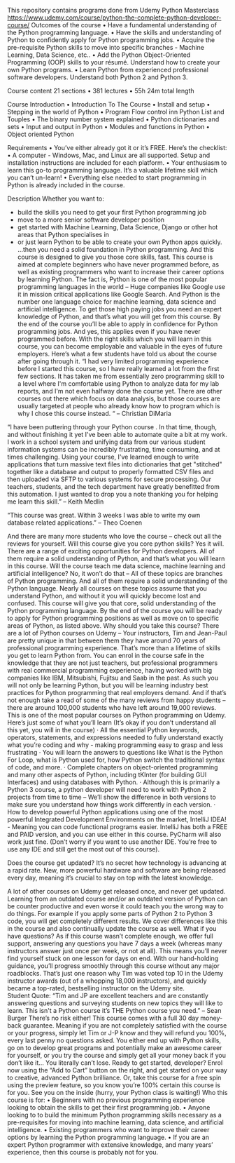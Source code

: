This repository contains programs done from Udemy Python Masterclass
https://www.udemy.com/course/python-the-complete-python-developer-course/ 
Outcomes of the course 
•	Have a fundamental understanding of the Python programming language. 
•	Have the skills and understanding of Python to confidently apply for Python programming jobs. 
•	Acquire the pre-requisite Python skills to move into specific branches - Machine Learning, Data Science, etc..
•	Add the Python Object-Oriented Programming (OOP) skills to your résumé. Understand how to create your own Python programs. 
•	Learn Python from experienced professional software developers. Understand both Python 2 and Python 3.

Course content
21 sections • 381 lectures • 55h 24m total length

Course Introduction
•	Introduction To The Course
•	Install and setup
•	Stepping in the world of Python
•	Program Flow control inn Python List and Touples
•	The binary number system explained
•	Python dictionaries and sets
•	Input and output in Python
•	Modules and functions in  Python
•	Object oriented Python

Requirements
•	You’ve either already got it or it’s FREE. Here’s the checklist:
•	A computer - Windows, Mac, and Linux are all supported. Setup and installation instructions are included for each platform.
•	Your enthusiasm to learn this go-to programming language. It’s a valuable lifetime skill which you can’t un-learn!
•	Everything else needed to start programming in Python is already included in the course.

Description
Whether you want to:
- build the skills you need to get your first Python programming job
- move to a more senior software developer position
- get started with Machine Learning, Data Science, Django or other hot areas that Python specialises in
- or just learn Python to be able to create your own Python apps quickly.
…then you need a solid foundation in Python programming. And this course is designed to give you those core skills, fast.
This course is aimed at complete beginners who have never programmed before, as well as existing programmers who want to increase their career options by learning Python.
The fact is, Python is one of the most popular programming languages in the world – Huge companies like Google use it in mission critical applications like Google Search.
And Python is the number one language choice for machine learning, data science and artificial intelligence. To get those high paying jobs you need an expert knowledge of Python, and that’s what you will get from this course.
By the end of the course you’ll be able to apply in confidence for Python programming jobs. And yes, this applies even if you have never programmed before. With the right skills which you will learn in this course, you can become employable and valuable in the eyes of future employers.
Here’s what a few students have told us about the course after going through it.
“I had very limited programming experience before I started this course, so I have really learned a lot from the first few sections. It has taken me from essentially zero programming skill to a level where I'm comfortable using Python to analyze data for my lab reports, and I'm not even halfway done the course yet. There are other courses out there which focus on data analysis, but those courses are usually targeted at people who already know how to program which is why I chose this course instead. “ – Christian DiMaria

“I have been puttering through your Python course . In that time, though, and without finishing it yet I've been able to automate quite a bit at my work. I work in a school system and unifying data from our various student information systems can be incredibly frustrating, time consuming, and at times challenging. Using your course, I've learned enough to write applications that turn massive text files into dictionaries that get "stitched" together like a database and output to properly formatted CSV files and then uploaded via SFTP to various systems for secure processing. Our teachers, students, and the tech department have greatly benefitted from this automation. I just wanted to drop you a note thanking you for helping me learn this skill.” – Keith Medlin

“This course was great. Within 3 weeks I was able to write my own database related applications.” – Theo Coenen

And there are many more students who love the course – check out all the reviews for yourself.
Will this course give you core python skills?
Yes it will.  There are a range of exciting opportunities for Python developers. All of them require a solid understanding of Python, and that’s what you will learn in this course.
Will the course teach me data science, machine learning and artificial intelligence?
No, it won’t do that – All of these topics are branches of Python programming.  And all of them require a solid understanding of the Python language.
Nearly all courses on these topics assume that you understand Python, and without it you will quickly become lost and confused.
This course will give you that core, solid understanding of the Python programming language.
By the end of the course you will be ready to apply for Python programming positions as well as move on to specific areas of Python, as listed above.
Why should you take this course?
There are a lot of Python courses on Udemy – Your instructors, Tim and Jean-Paul are pretty unique in that between them they have around 70 years of professional programming experience.  That’s more than a lifetime of skills you get to learn Python from.
You can enrol in the course safe in the knowledge that they are not just teachers, but professional programmers with real commercial programming experience, having worked with big companies like IBM, Mitsubishi, Fujitsu and Saab in the past.
As such you will not only be learning Python, but you will be learning industry best practices for Python programming that real employers demand. 
And if that’s not enough take a read of some of the many reviews from happy students – there are around 100,000 students who have left around 19,000 reviews.
This is one of the most popular courses on Python programming on Udemy.
Here’s just some of what you’ll learn
(It’s okay if you don’t understand all this yet, you will in the course)
·       All the essential Python keywords, operators, statements, and expressions needed to fully understand exactly what you’re coding and why - making programming easy to grasp and less frustrating
·       You will learn the answers to questions like What is the Python For Loop, what is Python used for, how Python switch the traditional syntax of code, and more.
·       Complete chapters on object-oriented programming and many other aspects of Python, including tKInter (for building GUI Interfaces) and using databases with Python.
·       Although this is primarily a Python 3 course, a python developer will need to work with Python 2 projects from time to time – We’ll show the difference in both versions to make sure you understand how things work differently in each version.
·        How to develop powerful Python applications using one of the most powerful Integrated Development Environments on the market, IntelliJ IDEA! - Meaning you can code functional programs easier.  IntelliJ has both a FREE and PAID version, and you can use either in this course.  PyCharm will also work just fine.
(Don’t worry if you want to use another IDE. You’re free to use any IDE and still get the most out of this course).

Does the course get updated?
It’s no secret how technology is advancing at a rapid rate. New, more powerful hardware and software are being released every day, meaning it’s crucial to stay on top with the latest knowledge.

A lot of other courses on Udemy get released once, and never get updated.  Learning from an outdated course and/or an outdated version of Python can be counter productive and even worse it could teach you the wrong way to do things.
For example if you apply some parts of Python 2 to Python 3 code, you will get completely different results.
We cover differences like this in the course and also continually update the course as well.
What if you have questions?
As if this course wasn’t complete enough, we offer full support, answering any questions you have 7 days a week (whereas many instructors answer just once per week, or not at all).
This means you’ll never find yourself stuck on one lesson for days on end. With our hand-holding guidance, you’ll progress smoothly through this course without any major roadblocks.
That’s just one reason why Tim was voted top 10 in the  Udemy instructor awards (out of a whopping 18,000 instructors), and quickly became a top-rated, bestselling instructor on the Udemy site.  
Student Quote: “Tim and JP are excellent teachers and are constantly answering questions and surveying students on new topics they will like to learn. This isn't a Python course it’s THE Python course you need.” – Sean Burger
There’s no risk either!
This course comes with a full 30 day money-back guarantee. Meaning if you are not completely satisfied with the course or your progress, simply let Tim or J-P know and they will refund you 100%, every last penny no questions asked.
You either end up with Python skills, go on to develop great programs and potentially make an awesome career for yourself, or you try the course and simply get all your money back if you don’t like it…
You literally can’t lose.
Ready to get started, developer?
Enrol now using the “Add to Cart” button on the right, and get started on your way to creative, advanced Python brilliance. Or, take this course for a free spin using the preview feature, so you know you’re 100% certain this course is for you.
See you on the inside (hurry, your Python class is waiting!)
Who this course is for:
•	Beginners with no previous programming experience looking to obtain the skills to get their first programming job.
•	Anyone looking to to build the minimum Python programming skills necessary as a pre-requisites for moving into machine learning, data science, and artificial intelligence.
•	Existing programmers who want to improve their career options by learning the Python programming language.
•	If you are an expert Python programmer with extensive knowledge, and many years’ experience, then this course is probably not for you.

